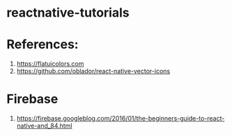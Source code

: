 # reactnative-tutorials
# References:
1. https://flatuicolors.com
2. https://github.com/oblador/react-native-vector-icons


# Firebase
1. https://firebase.googleblog.com/2016/01/the-beginners-guide-to-react-native-and_84.html
